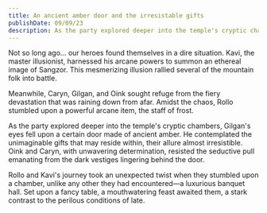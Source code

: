 ```yaml
---
title: An ancient amber door and the irresistable gifts
publishDate: 09/09/23
description: As the party explored deeper into the temple's cryptic chambers, Gilgan's eyes fell upon a certain door made of ancient amber...
---
```


Not so long ago… our heroes found themselves in a dire situation. Kavi, the master illusionist, harnessed his arcane powers to summon an ethereal image of Sangzor. This mesmerizing illusion rallied several of the mountain folk into battle.

Meanwhile, Caryn, Gilgan, and Oink sought refuge from the fiery devastation that was raining down from afar. Amidst the chaos, Rollo stumbled upon a powerful arcane item, the staff of frost.

As the party explored deeper into the temple's cryptic chambers, Gilgan's eyes fell upon a certain door made of ancient amber. He contemplated the unimaginable gifts that may reside within, their allure almost irresistible. Oink and Caryn, with unwavering determination, resisted the seductive pull emanating from the dark vestiges lingering behind the door.

Rollo and Kavi's journey took an unexpected twist when they stumbled upon a chamber, unlike any other they had encountered—a luxurious banquet hall. Set upon a fancy table, a mouthwatering feast awaited them, a stark contrast to the perilous conditions of late.
